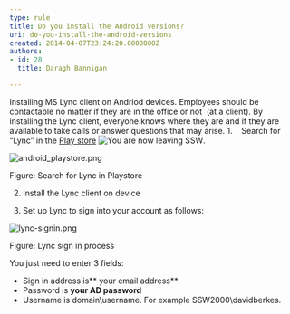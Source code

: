 ```yaml
---
type: rule
title: Do you install the Android versions?
uri: do-you-install-the-android-versions
created: 2014-04-07T23:24:20.0000000Z
authors:
- id: 28
  title: Daragh Bannigan

---
```


 ​Installing MS Lync client on Andriod devices. Employees should be contactable no matter if they are in the office or not  (at a client). By installing the Lync client, everyone knows where they are and if they are available to take calls or answer questions that may arise. 
​1.    Search for “Lync” in the [Play store](https&#58;//play.google.com/store) ![](/_LAYOUTS/15/Images/SSW/external.gif "You are now leaving SSW").

![android_playstore.png](/ITAndNetworking/Rules-to-Better-Lync/SiteAssets/Pages/Do-you-install-the-android-versions/android_playstore.png)

Figure: Search for Lync in Playstore

2. Install the Lync client on device

3. Set up Lync to sign into your account as follows:

![lync-signin.png](/ITAndNetworking/Rules-to-Better-Lync/SiteAssets/Pages/Do-you-install-the-android-versions/lync-signin.png)

Figure: Lync sign in process

You just need to enter 3 fields:

- Sign in address is** your email address**
- Password is **your AD password**
- Username is domain\username. For example SSW2000\davidberkes.


